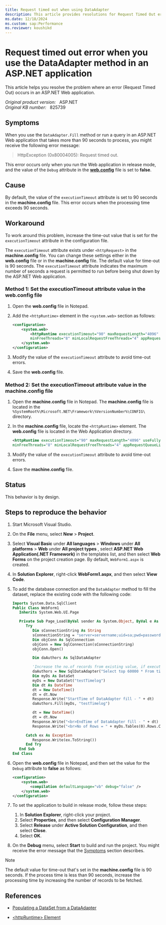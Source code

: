 ```yaml
---
title: Request timed out when using DataAdapter
description: This article provides resolutions for Request Timed Out error that occurs when you use the DataAdapter method or run a query that takes more than 90 seconds to process in an ASP.NET Web application.
ms.date: 12/18/2024
ms.custom: sap:Performance
ms.reviewer: koushikd
---
```

# Request timed out error when you use the DataAdapter method in an ASP.NET application

This article helps you resolve the problem where an error (Request Timed Out) occurs in an ASP.NET Web application.

_Original product version:_ &nbsp; ASP.NET  
_Original KB number:_ &nbsp; 825739

## Symptoms

When you use the `DataAdapter.Fill` method or run a query in an ASP.NET Web application that takes more than 90 seconds to process, you might receive the following error message:

> HttpException (0x80004005): Request timed out.

This error occurs only when you run the Web application in release mode, and the value of the `Debug` attribute in the **[web.config](/aspnet/core/host-and-deploy/iis/web-config)** file is set to **false**.

## Cause

By default, the value of the `executionTimeout` attribute is set to 90 seconds in the **machine.config** file. This error occurs when the processing time exceeds 90 seconds.

## Workaround

To work around this problem, increase the time-out value that is set for the `executionTimeout` attribute in the configuration file.

The `executionTimeout` attribute exists under `<httpRequest>` in the **machine.config** file. You can change these settings either in the **web.config** file or in the **machine.config** file. The default value for time-out is 90 seconds. The `executionTimeout` attribute indicates the maximum number of seconds a request is permitted to run before being shut down by the ASP.NET Web application.

### Method 1: Set the executionTimeout attribute value in the web.config file

1. Open the **web.config** file in Notepad.
2. Add the `<httpRuntime>` element in the `<system.web>` section as follows:

    ```xml
    <configuration>
        <system.web>
            <httpRuntime executionTimeout="90" maxRequestLength="4096" useFullyQualifiedRedirectUrl="false"
            minFreeThreads="8" minLocalRequestFreeThreads="4" appRequestQueueLimit="100" />
        </system.web>
    </configuration>
    ```

3. Modify the value of the `executionTimeout` attribute to avoid time-out errors.
4. Save the **web.config** file.

### Method 2: Set the executionTimeout attribute value in the machine.config file

1. Open the **machine.config** file in Notepad. The **machine.config** file is located in the `%SystemRoot%\Microsoft.NET\Framework\%VersionNumber%\CONFIG\` directory.
2. In the **machine.config** file, locate the `<httpRuntime>` element. The **web.config** file is located in the Web Application directory.

    ```xml
    <httpRuntime executionTimeout="90" maxRequestLength="4096" useFullyQualifiedRedirectUrl="false"
    minFreeThreads="8" minLocalRequestFreeThreads="4" appRequestQueueLimit="100" />
    ```

3. Modify the value of the `executionTimeout` attribute to avoid time-out errors.
4. Save the **machine.config** file.

## Status

This behavior is by design.

## Steps to reproduce the behavior

1. Start Microsoft Visual Studio.
2. On the **File** menu, select **New** > **Project**.
3. Select **Visual Basic** under **All languages** > **Windows** under **All platforms** > **Web** under **All project types** , select **ASP.NET Web Application(.NET Framework)** in the templates list, and then select **Web Forms** on the project creation page. By default, `WebForm1.aspx` is created.
4. In **Solution Explorer**, right-click **WebForm1.aspx**, and then select **View Code**.
5. To add the database connection and the `DataAdapter` method to fill the dataset, replace the existing code with the following code:

    ```vb
    Imports System.Data.SqlClient
    Public Class WebForm1
       Inherits System.Web.UI.Page

       Private Sub Page_Load(ByVal sender As System.Object, ByVal e As System.EventArgs) Handles MyBase.Load
          Try
             Dim sConnectionString As String
             sConnectionString = "server=servername;uid=sa;pwd=password;database=testdatabase;"
             Dim objConn As SqlConnection
             objConn = New SqlConnection(sConnectionString)
             objConn.Open()

             Dim daAuthors As SqlDataAdapter

             'Increase the no.of records from existing value, if execution time is less than 90 sec.
             daAuthors = New SqlDataAdapter("Select top 60000 * From timelog (nolock)", objConn)
             Dim myDs As DataSet
             myDs = New DataSet("testTimelog")
             Dim dt As DateTime
             dt = New DateTime()
             dt = dt.Now
             Response.Write("StartTime of DataAdapter fill - " + dt)
             daAuthors.Fill(myDs, "testTimelog")

             dt = New DateTime()
             dt = dt.Now
             Response.Write("<br>EndTime of DataAdapter fill - " + dt)
             Response.Write("<br>No of Rows = " + myDs.Tables(0).Rows.Count.ToString())

          Catch ex As Exception
             Response.Write(ex.ToString())
          End Try
       End Sub
    End Class
    ```

6. Open the **web.config** file in Notepad, and then set the value for the `Debug` attribute to **false** as follows:

   ```xml
   <configuration>
       <system.web>
           <compilation defaultLanguage="vb" debug="false" />
       </system.web>
   </configuration>
   ```

7. To set the application to build in release mode, follow these steps:

    1. In **Solution Explorer**, right-click your project.
    2. Select **Properties**, and then select **Configuration Manager**.
    3. Select **Release** under **Active Solution Configuration**, and then select **Close**.
    4. Select **OK**.

8. On the **Debug** menu, select **Start** to build and run the project. You might receive the error message that the [Symptoms](#symptoms) section describes.

> [!NOTE]
> The default value for time-out that's set in the **machine.config** file is 90 seconds. If the process time is less than 90 seconds, increase the processing time by increasing the number of records to be fetched.

## References

- [Populating a DataSet from a DataAdapter](/previous-versions/dotnet/netframework-1.1/bh8kx08z(v=vs.71))

- [\<httpRuntime> Element](/previous-versions/dotnet/netframework-1.1/e1f13641(v=vs.71))
